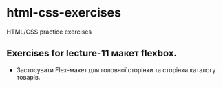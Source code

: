 # html-css-exercises

HTML/CSS practice exercises

## Exercises for lecture-11 макет flexbox.


- Застосувати Flex-макет для головної сторінки та сторінки каталогу товарів.
